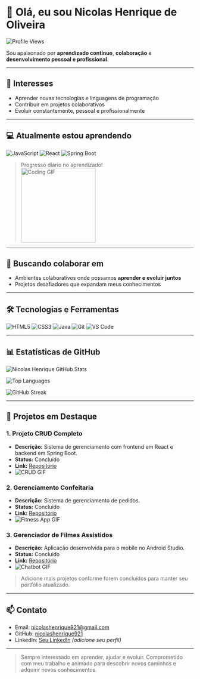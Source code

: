 # 👋 Olá, eu sou Nicolas Henrique de Oliveira

![Profile Views](https://komarev.com/ghpvc/?username=nicolashenrique921&color=blue)

Sou apaixonado por **aprendizado contínuo**, **colaboração** e **desenvolvimento pessoal e profissional**.  

---

## 👀 Interesses
- Aprender novas tecnologias e linguagens de programação  
- Contribuir em projetos colaborativos  
- Evoluir constantemente, pessoal e profissionalmente  

---

## 💻 Atualmente estou aprendendo
![JavaScript](https://img.shields.io/badge/JavaScript-F7DF1E?style=for-the-badge&logo=javascript&logoColor=black)
![React](https://img.shields.io/badge/React-61DAFB?style=for-the-badge&logo=react&logoColor=black)
![Spring Boot](https://img.shields.io/badge/Spring_Boot-6DB33F?style=for-the-badge&logo=spring&logoColor=white)

> Progresso diário no aprendizado!  
> <img src="https://media.giphy.com/media/xT0GqssRweIhlz209i/giphy.gif" width="200" alt="Coding GIF">

---

## 🧩 Buscando colaborar em
- Ambientes colaborativos onde possamos **aprender e evoluir juntos**  
- Projetos desafiadores que expandam meus conhecimentos  

---

## 🛠 Tecnologias e Ferramentas
![HTML5](https://img.shields.io/badge/HTML5-E34F26?style=for-the-badge&logo=html5&logoColor=white)
![CSS3](https://img.shields.io/badge/CSS3-1572B6?style=for-the-badge&logo=css3&logoColor=white)
![Java](https://img.shields.io/badge/Java-007396?style=for-the-badge&logo=java&logoColor=white)
![Git](https://img.shields.io/badge/Git-F05032?style=for-the-badge&logo=git&logoColor=white)
![VS Code](https://img.shields.io/badge/VS_Code-007ACC?style=for-the-badge&logo=visual-studio-code&logoColor=white)

---

## 📊 Estatísticas de GitHub

![Nicolas Henrique GitHub Stats](https://github-readme-stats.vercel.app/api?username=nicolashenrique921&show_icons=true&theme=radical)

![Top Languages](https://github-readme-stats.vercel.app/api/top-langs/?username=nicolashenrique921&layout=compact&theme=radical)

![GitHub Streak](https://github-readme-streak-stats.herokuapp.com/?user=nicolashenrique921&theme=radical)

---

## 🚀 Projetos em Destaque

### 1. Projeto CRUD Completo
- **Descrição:** Sistema de gerenciamento com frontend em React e backend em Spring Boot.  
- **Status:** Concluído  
- **Link:** [Repositório](https://github.com/nicolashenrique921/ProjetoCRUD-WebApp)
- ![CRUD GIF](https://media.giphy.com/media/l0MYt5jPR6QX5pnqM/giphy.gif)

### 2. Gerenciamento Confeitaria
- **Descrição:** Sistema de gerenciamento de pedidos.  
- **Status:** Concluído  
- **Link:** [Repositório](https://github.com/nicolashenrique921/GerenciamentoConfeitaria)  
- ![Fitness App GIF](https://media.giphy.com/media/3o6Zt481isNVuQI1l6/giphy.gif)

### 3. Gerenciador de Filmes Assistidos
- **Descrição:** Aplicação desenvolvida para o mobile no Android Studio.  
- **Status:** Concluído  
- **Link:** [Repositório](https://github.com/nicolashenrique921/GerenciadordeFilmesAssistidos)  
- ![Chatbot GIF](https://media.giphy.com/media/26BRv0ThflsHCqDrG/giphy.gif)

> Adicione mais projetos conforme forem concluídos para manter seu portfólio atualizado.  

---

## 📫 Contato
- Email: [nicolashenrique921@gmail.com](mailto:nicolashenrique921@gmail.com)  
- GitHub: [nicolashenrique921](https://github.com/nicolashenrique921)  
- LinkedIn: [Seu LinkedIn](https://www.linkedin.com/in/nicolashenrique/) *(adicione seu perfil)*  

---

> Sempre interessado em aprender, ajudar e evoluir. Comprometido com meu trabalho e animado para descobrir novos caminhos e adquirir novos conhecimentos.
